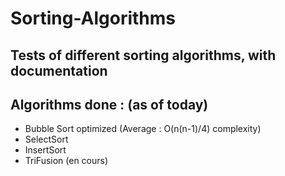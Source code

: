 # Sorting-Algorithms
Tests of different sorting algorithms, with documentation
-----
Algorithms done : (as of today)
-----
  - Bubble Sort optimized (Average : O(n(n-1)/4) complexity)
  - SelectSort
  - InsertSort
  - TriFusion (en cours)
